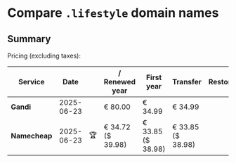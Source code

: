 # Compare `.lifestyle` domain names

## Summary

Pricing (excluding taxes):

| Service | Date |  | / Renewed year | First year | Transfer | Restoration |
|--|--|--|--|--|--|--|
| **Gandi** | 2025-06-23 |  | € 80.00 | € 34.99 | € 34.99 |  |
| **Namecheap** | 2025-06-23 | 🏆 | € 34.72<br>($ 39.98) | € 33.85<br>($ 38.98) | € 33.85<br>($ 38.98) |  |
